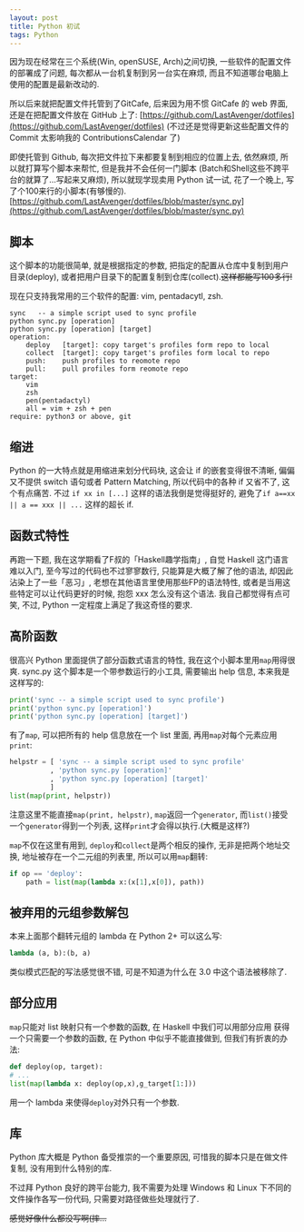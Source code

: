 ```yaml
---
layout: post
title: Python 初试
tags: Python
---
```


因为现在经常在三个系统(Win, openSUSE, Arch)之间切换, 一些软件的配置文件的部署成了问题,
每次都从一台机复制到另一台实在麻烦, 而且不知道哪台电脑上使用的配置是最新改动的.

所以后来就把配置文件托管到了GitCafe, 后来因为用不惯 GitCafe 的 web 界面,
还是在把配置文件放在 GitHub 上了:
[https://github.com/LastAvenger/dotfiles](https://github.com/LastAvenger/dotfiles)
(不过还是觉得更新这些配置文件的 Commit 太影响我的 ContributionsCalendar 了)

即使托管到 Github, 每次把文件拉下来都要复制到相应的位置上去, 依然麻烦,
所以就打算写个脚本来帮忙, 但是我并不会任何一门脚本
(Batch和Shell这些不跨平台的就算了...写起来又麻烦), 所以就现学现卖用 Python 试一试,
花了一个晚上, 写了个100来行的小脚本(有够慢的).
[https://github.com/LastAvenger/dotfiles/blob/master/sync.py](https://github.com/LastAvenger/dotfiles/blob/master/sync.py)

## 脚本

这个脚本的功能很简单, 就是根据指定的参数, 把指定的配置从仓库中复制到用户目录(deploy),
或者把用户目录下的配置复制到仓库(collect).~~这样都能写100多行!~~

现在只支持我常用的三个软件的配置: vim, pentadacytl, zsh.

    sync   -- a simple script used to sync profile
    python sync.py [operation]
    python sync.py [operation] [target]
    operation:
        deploy   [target]: copy target's profiles form repo to local
        collect  [target]: copy target's profiles form local to repo
        push:    push profiles to reomote repo
        pull:    pull profiles form reomote repo
    target:
        vim
        zsh
        pen(pentadactyl)
        all = vim + zsh + pen
    require: python3 or above, git

## 缩进

Python 的一大特点就是用缩进来划分代码块, 这会让 if 的嵌套变得很不清晰,
偏偏又不提供 switch 语句或者 Pattern Matching, 所以代码中的各种 if 又省不了,
这个有点痛苦. 不过 `if xx in [...]` 这样的语法我倒是觉得挺好的,
避免了`if a==xx || a == xxx || ...` 这样的超长 if.


## 函数式特性

再跑一下题, 我在这学期看了F叔的「Haskell趣学指南」, 自觉 Haskell 这门语言难以入门,
至今写过的代码也不过寥寥数行, 只能算是大概了解了他的语法, 却因此沾染上了一些「恶习」,
老想在其他语言里使用那些FP的语法特性, 或者是当用这些特定可以让代码更好的时候,
抱怨 xxx 怎么没有这个语法. 我自己都觉得有点可笑, 不过, Python 一定程度上满足了我这奇怪的要求.


## 高阶函数

很高兴 Python 里面提供了部分函数式语言的特性, 我在这个小脚本里用`map`用得很爽.
sync.py 这个脚本是一个带参数运行的小工具, 需要输出 help 信息, 本来我是这样写的:

```python
print('sync -- a simple script used to sync profile')
print('python sync.py [operation]')
print('python sync.py [operation] [target]')
```

有了`map`, 可以把所有的 help 信息放在一个 list 里面, 再用`map`对每个元素应用`print`:

```python
helpstr = [ 'sync -- a simple script used to sync profile'
          , 'python sync.py [operation]'
          , 'python sync.py [operation] [target]'
          ]
list(map(print, helpstr))
```

注意这里不能直接`map(print, helpstr)`, `map`返回一个`generator`,
而`list()`接受一个`generator`得到一个列表, 这样`print`才会得以执行.(大概是这样?)

`map`不仅在这里有用到, `deploy`和`collect`是两个相反的操作, 无非是把两个地址交换,
地址被存在一个二元组的列表里, 所以可以用`map`翻转:

```python
if op == 'deploy':
    path = list(map(lambda x:(x[1],x[0]), path))
```

## 被弃用的元组参数解包

本来上面那个翻转元组的 lambda 在 Python 2+ 可以这么写:

```python
lambda (a, b):(b, a)
```

类似模式匹配的写法感觉很不错, 可是不知道为什么在 3.0 中这个语法被移除了.


## 部分应用

`map`只能对 list 映射只有一个参数的函数, 在 Haskell 中我们可以用部分应用
获得一个只需要一个参数的函数, 在 Python 中似乎不能直接做到, 但我们有折衷的办法:

```python
def deploy(op, target):
# ...
list(map(lambda x: deploy(op,x),g_target[1:]))
```

用一个 lambda 来使得`deploy`对外只有一个参数.


## 库

Python 库大概是 Python 备受推崇的一个重要原因, 可惜我的脚本只是在做文件复制,
没有用到什么特别的库.

不过拜 Python 良好的跨平台能力, 我不需要为处理 Windows 和 Linux 下不同的文件操作各写一份代码,
只需要对路径做些处理就行了.


~~感觉好像什么都没写啊(摔...~~
